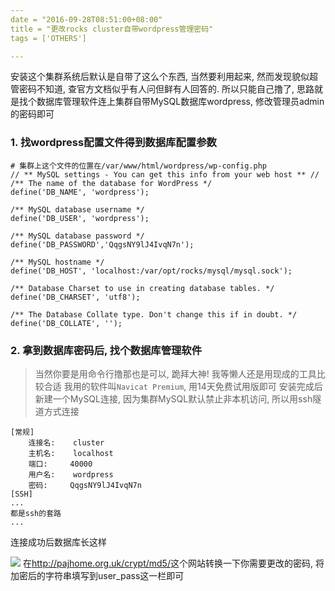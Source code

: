 ```yaml
---
date = "2016-09-28T08:51:00+08:00"
title = "更改rocks cluster自带wordpress管理密码"
tags = ['OTHERS']

---
```


安装这个集群系统后默认是自带了这么个东西, 当然要利用起来, 然而发现貌似超管密码不知道, 查官方文档似乎有人问但鲜有人回答的. 所以只能自己撸了, 思路就是找个数据库管理软件连上集群自带MySQL数据库wordpress, 修改管理员admin的密码即可

### 1. 找wordpress配置文件得到数据库配置参数
```
# 集群上这个文件的位置在/var/www/html/wordpress/wp-config.php
// ** MySQL settings - You can get this info from your web host ** //
/** The name of the database for WordPress */
define('DB_NAME', 'wordpress');

/** MySQL database username */
define('DB_USER', 'wordpress');

/** MySQL database password */
define('DB_PASSWORD','QqgsNY9lJ4IvqN7n');

/** MySQL hostname */
define('DB_HOST', 'localhost:/var/opt/rocks/mysql/mysql.sock');

/** Database Charset to use in creating database tables. */
define('DB_CHARSET', 'utf8');

/** The Database Collate type. Don't change this if in doubt. */
define('DB_COLLATE', '');

```

### 2. 拿到数据库密码后, 找个数据库管理软件
> 当然你要是用命令行撸那也是可以, 跪拜大神! 我等懒人还是用现成的工具比较合适
我用的软件叫`Navicat Premium`, 用14天免费试用版即可
安装完成后新建一个MySQL连接, 因为集群MySQL默认禁止非本机访问, 所以用ssh隧道方式连接
```
[常规]
    连接名:    cluster
    主机名:    localhost
    端口:     40000
    用户名:    wordpress
    密码:     QqgsNY9lJ4IvqN7n
[SSH]
...
都是ssh的套路
...
```
连接成功后数据库长这样

![](~/09-56-37.jpg)
在<http://pajhome.org.uk/crypt/md5/>这个网站转换一下你需要更改的密码, 将加密后的字符串填写到user_pass这一栏即可
